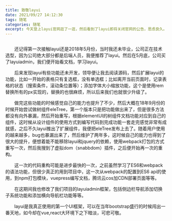 ```yaml
---
title: 致敬layui
date: 2021/09/27 14:12:30
tags: 随笔
categories: 随笔
excerpt: 今天登上layui官网逛了一逛，然后看到了layui即将关闭官网的公告，思虑良久。
---
```


<img data-src="/images/致敬layui/1.png" class="lozad" style="margin: 0 auto;width: 80%;"/>

<p style="text-indent:2em;">还记得第一次接触layui还是2018年5月份，当时我还未毕业，公司正在技术选型，因为公司绝大部分都是后端人员，我便推荐了layui。然后在5月底，公司买了layuiadmin，我们便开始看文档，学习layui。</p>

<p style="text-indent:2em;">后来发现layui有些功能还未开发，领导便让我去阅读源码，然后扩展layui的功能，比如一开始的表格只有复选框，没有单选框；比如离开当前页面时，记录表格的状态（搜索条件，滚动条位置等）；添加字体大小缩放功能，这个是使用rem替换所有的px实现的，替换的也很麻烦，所以后来我们也就很少升级了。</p>

<p style="text-indent:2em;">做完这些功能的时候感觉自己的能力也提升了不少，然后大概在18年9月份的时候开始尝试做树组件eleTree，第一个版本只是把功能做出来了，但是很多方法都没有向外暴漏，然后开始重写，根据elementUI的树组件文档功能对应到自己的组件，这时候从设计组件的使用方式到编写代码到完成功能一套走完感觉非常有成就感，之后不久layui推出了扩展组件，我便把eleTree发布上去了。随着用户使用的越来越多，bug也暴漏出来了，然后维护了两年多，这时候自己的能力也得到了很大的提升，便想着能不能移除layui和jquery的依赖，使用webpack打包的方式重写一次，然后我搜到了虚拟dom（snabbdom）插件，之后便开始再一次的重构。</p>

<p style="text-indent:2em;">这一次的代码重构可能是进步最快的一次，之前虽然学习了ES6和webpack的语法功能，但很少真正的用到项目中，这一次从webpack的配置到ES6 api的使用，到npm打包模块，vuepress编写文档，腾讯云cos加CDN部署页面等等。</p>

<p style="text-indent:2em;">在这期间我也修改了我们项目的layuiadmin框架，包括侧边栏导航添加切换子系统功能和添加横向导航栏功能等等。</p>

<p style="text-indent:2em;">layui是我真正使用的第一个UI框架，可以在当年bootstrap盛行的时候闯出一番天地，如今却在vue,react大环境下之下暗淡，可悲可敬。</p>